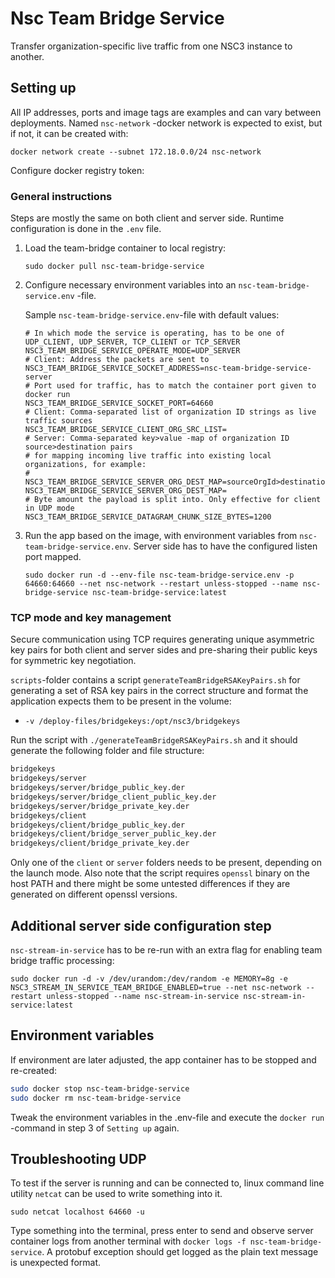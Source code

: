 # Nsc Team Bridge Service

Transfer organization-specific live traffic from one NSC3 instance to another.

## Setting up

All IP addresses, ports and image tags are examples and can vary between deployments.
Named `nsc-network` -docker network is expected to exist, but if not, it can be created with:

```docker network create --subnet 172.18.0.0/24 nsc-network```

Configure docker registry token:



### General instructions

Steps are mostly the same on both client and server side. Runtime configuration is done in
the `.env` file.

1. Load the team-bridge container to local registry:

   ```sudo docker pull nsc-team-bridge-service```

2. Configure necessary environment variables into an ```nsc-team-bridge-service.env``` -file.

   Sample ```nsc-team-bridge-service.env```-file with default values:

    ```properties
   # In which mode the service is operating, has to be one of UDP_CLIENT, UDP_SERVER, TCP_CLIENT or TCP_SERVER
   NSC3_TEAM_BRIDGE_SERVICE_OPERATE_MODE=UDP_SERVER
   # Client: Address the packets are sent to
   NSC3_TEAM_BRIDGE_SERVICE_SOCKET_ADDRESS=nsc-team-bridge-service-server
   # Port used for traffic, has to match the container port given to docker run
   NSC3_TEAM_BRIDGE_SERVICE_SOCKET_PORT=64660
   # Client: Comma-separated list of organization ID strings as live traffic sources
   NSC3_TEAM_BRIDGE_SERVICE_CLIENT_ORG_SRC_LIST=
   # Server: Comma-separated key>value -map of organization ID source>destination pairs
   # for mapping incoming live traffic into existing local organizations, for example:
   # NSC3_TEAM_BRIDGE_SERVICE_SERVER_ORG_DEST_MAP=sourceOrgId>destinationOrgId
   NSC3_TEAM_BRIDGE_SERVICE_SERVER_ORG_DEST_MAP=
   # Byte amount the payload is split into. Only effective for client in UDP mode
   NSC3_TEAM_BRIDGE_SERVICE_DATAGRAM_CHUNK_SIZE_BYTES=1200
   ```

3. Run the app based on the image, with environment variables from `nsc-team-bridge-service.env`. Server side has to have the configured listen port mapped.

   ```sudo docker run -d --env-file nsc-team-bridge-service.env -p 64660:64660 --net nsc-network --restart unless-stopped --name nsc-bridge-service nsc-team-bridge-service:latest```

### TCP mode and key management

Secure communication using TCP requires generating unique asymmetric key pairs for both client and server sides and pre-sharing their public keys for symmetric key negotiation.

`scripts`-folder contains a script `generateTeamBridgeRSAKeyPairs.sh` for generating a set of RSA key pairs in the correct structure and format the application expects them to be present in the volume:

- `-v /deploy-files/bridgekeys:/opt/nsc3/bridgekeys`

Run the script with `./generateTeamBridgeRSAKeyPairs.sh` and it should generate the following folder and file structure:

```bash
bridgekeys
bridgekeys/server
bridgekeys/server/bridge_public_key.der
bridgekeys/server/bridge_client_public_key.der
bridgekeys/server/bridge_private_key.der
bridgekeys/client
bridgekeys/client/bridge_public_key.der
bridgekeys/client/bridge_server_public_key.der
bridgekeys/client/bridge_private_key.der
```

Only one of the `client` or `server` folders needs to be present, depending on the launch mode. Also note that the script requires `openssl` binary on the host PATH and there might be some untested differences if they are generated on different openssl versions.

## Additional server side configuration step

`nsc-stream-in-service` has to be re-run with an extra flag for enabling team bridge traffic processing:

```sudo docker run -d -v /dev/urandom:/dev/random -e MEMORY=8g -e NSC3_STREAM_IN_SERVICE_TEAM_BRIDGE_ENABLED=true --net nsc-network --restart unless-stopped --name nsc-stream-in-service nsc-stream-in-service:latest```

## Environment variables

If environment are later adjusted, the app container has to be stopped and re-created:

```sh
sudo docker stop nsc-team-bridge-service
sudo docker rm nsc-team-bridge-service
```

Tweak the environment variables in the .env-file and execute the `docker run` -command in step 3
of `Setting up` again.

## Troubleshooting UDP

To test if the server is running and can be connected to, linux command line utility `netcat` can be
used to write something into it.

```sudo netcat localhost 64660 -u```

Type something into the terminal, press enter to send and observe server container logs from another
terminal with `docker logs -f nsc-team-bridge-service`. A protobuf exception should get logged as the
plain text message is unexpected format.
